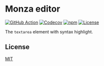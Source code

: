 # Monza editor

[![GitHub Action](https://img.shields.io/github/actions/workflow/status/raviqqe/monza-editor/test.yaml?branch=main&style=flat-square)](https://github.com/raviqqe/monza-editor/actions)
[![Codecov](https://img.shields.io/codecov/c/github/raviqqe/monza-editor.svg?style=flat-square)](https://codecov.io/gh/raviqqe/monza-editor)
[![npm](https://img.shields.io/npm/v/monza-editor?style=flat-square)](https://www.npmjs.com/package/monza-editor)
[![License](https://img.shields.io/github/license/raviqqe/monza-editor.svg?style=flat-square)](LICENSE)

The `textarea` element with syntax highlight.

## License

[MIT](LICENSE)
